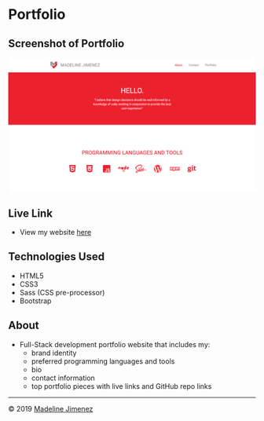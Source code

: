 # Portfolio

## Screenshot of Portfolio

![Desktop](./assets/images/portfolio-screenshot.png)

## Live Link
- View my website [here](https://mijimenez.github.io/bootcamp_updated_portfolio/)

## Technologies Used
- HTML5
- CSS3
- Sass (CSS pre-processor)
- Bootstrap

## About
- Full-Stack development portfolio website that includes my:
    - brand identity
    - preferred programming languages and tools
    - bio
    - contact information
    - top portfolio pieces with live links and GitHub repo links


- - -
© 2019 [Madeline Jimenez](https://github.com/mijimenez)